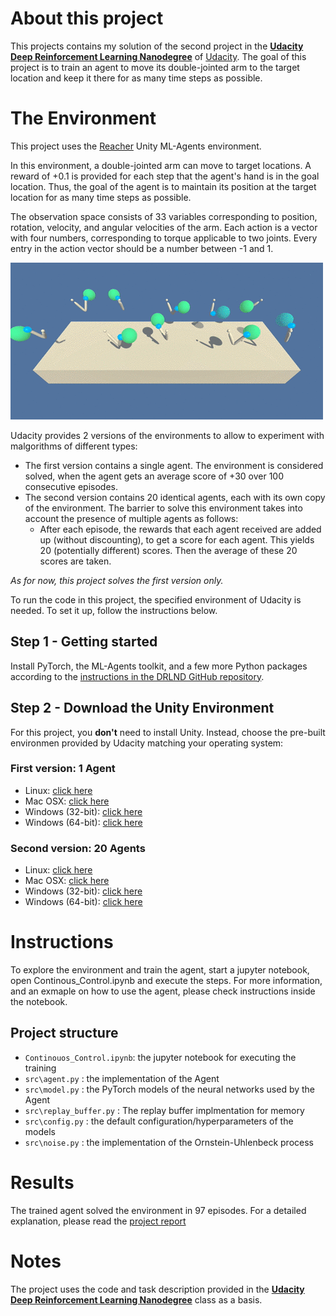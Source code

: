 # About this project

This projects contains my solution of the second project in the **[Udacity Deep Reinforcement Learning Nanodegree](https://www.udacity.com/course/deep-reinforcement-learning-nanodegree--nd893)** of [Udacity](https://www.udacity.com/).
The goal of this project is to train an agent to move its double-jointed arm to the target location and keep it there for as many time steps as possible.




# The Environment

This project uses the [Reacher](https://github.com/Unity-Technologies/ml-agents/blob/master/docs/Learning-Environment-Examples.md#reacher) Unity ML-Agents environment.

In this environment, a double-jointed arm can move to target locations. A reward of +0.1 is provided for each step that the agent's hand is in the goal location. Thus, the goal of the agent is to maintain its position at the target location for as many time steps as possible.

The observation space consists of 33 variables corresponding to position, rotation, velocity, and angular velocities of the arm. Each action is a vector with four numbers, corresponding to torque applicable to two joints. Every entry in the action vector should be a number between -1 and 1.

![Trained Agent](./img/reacher.gif)

Udacity provides 2 versions of the environments to allow to experiment with malgorithms of different types:

- The first version contains a single agent. The environment is considered solved, when the agent gets an average score of +30 over 100 consecutive episodes.
- The second version contains 20 identical agents, each with its own copy of the environment. The barrier to solve this environment takes into account the presence of multiple agents as follows:
    - After each episode, the rewards that each agent received are added up (without discounting), to get a score for each agent. This yields 20 (potentially different) scores. Then the average of these 20 scores are taken. 

*As for now, this project solves the first version only.*

To run the code in this project, the specified environment of Udacity is needed. To set it up, follow the instructions below.

## Step 1 - Getting started
Install PyTorch, the ML-Agents toolkit, and a few more Python packages according to the [instructions in the DRLND GitHub repository](https://github.com/udacity/deep-reinforcement-learning#dependencies).

## Step 2 - Download the Unity Environment
For this project, you **don't** need to install Unity. Instead, choose the pre-built environmen provided by Udacity matching your operating system:

### First version: 1 Agent
* Linux: [click here](https://s3-us-west-1.amazonaws.com/udacity-drlnd/P2/Reacher/one_agent/Reacher_Linux.zip)
* Mac OSX: [click here](https://s3-us-west-1.amazonaws.com/udacity-drlnd/P2/Reacher/one_agent/Reacher.app.zip)
* Windows (32-bit): [click here](https://s3-us-west-1.amazonaws.com/udacity-drlnd/P2/Reacher/one_agent/Reacher_Windows_x86.zip)
* Windows (64-bit): [click here](https://s3-us-west-1.amazonaws.com/udacity-drlnd/P2/Reacher/one_agent/Reacher_Windows_x86_64.zip)

### Second version: 20 Agents
* Linux: [click here](https://s3-us-west-1.amazonaws.com/udacity-drlnd/P2/Reacher/Reacher_Linux.zip)
* Mac OSX: [click here](https://s3-us-west-1.amazonaws.com/udacity-drlnd/P2/Reacher/Reacher.app.zip)
* Windows (32-bit): [click here](https://s3-us-west-1.amazonaws.com/udacity-drlnd/P2/Reacher/Reacher_Windows_x86.zip)
* Windows (64-bit): [click here](https://s3-us-west-1.amazonaws.com/udacity-drlnd/P2/Reacher/Reacher_Windows_x86_64.zip)

# Instructions

To explore the environment and train the agent, start a jupyter notebook, open Continous_Control.ipynb and execute the steps. For more information, and an exmaple on how to use the agent, please check instructions inside the notebook.

## Project structure

* `Continouos_Control.ipynb`: the jupyter notebook for executing the training
* `src\agent.py` : the implementation of the Agent
* `src\model.py` : the PyTorch models of the neural networks used by the Agent
* `src\replay_buffer.py` : The replay buffer implmentation for memory
* `src\config.py` : the default configuration/hyperparameters of the models
* `src\noise.py`  : the implementation of the Ornstein-Uhlenbeck process


# Results

The trained agent solved the environment in 97 episodes.
For a detailed explanation, please read the [project report](./Report.md)


# Notes
The project uses the code and task description provided in the **[Udacity Deep Reinforcement Learning Nanodegree](https://www.udacity.com/course/deep-reinforcement-learning-nanodegree--nd893)**  class as a basis.
